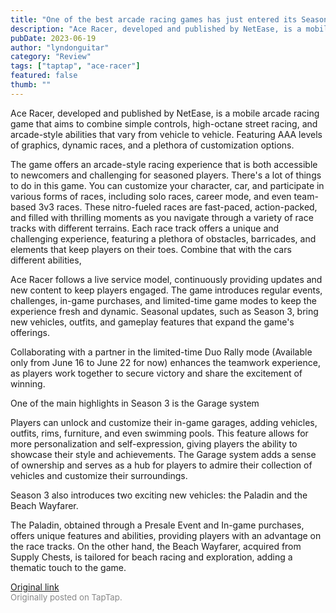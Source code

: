 ```yaml
---
title: "One of the best arcade racing games has just entered its Season 3 | First Impressions - Ace Racer"
description: "Ace Racer, developed and published by NetEase, is a mobile arcade racing game that aims to combine simple controls, high-octane street racing, and arcade-style abilities that vary from vehicle to vehicle. Featuring AAA levels of graphics, dynamic races, and a plethora of customization options."
pubDate: 2023-06-19
author: "lyndonguitar"
category: "Review"
tags: ["taptap", "ace-racer"]
featured: false
thumb: ""
---
```


Ace Racer, developed and published by NetEase, is a mobile arcade racing game that aims to combine simple controls, high-octane street racing, and arcade-style abilities that vary from vehicle to vehicle. Featuring AAA levels of graphics, dynamic races, and a plethora of customization options.

The game offers an arcade-style racing experience that is both accessible to newcomers and challenging for seasoned players. There's a lot of things to do in this game. You can customize your character, car, and participate in various forms of races, including solo races, career mode, and even team-based 3v3 races. These nitro-fueled races are fast-paced, action-packed, and filled with thrilling moments as you navigate through a variety of race tracks with different terrains. Each race track offers a unique and challenging experience, featuring a plethora of obstacles, barricades, and elements that keep players on their toes.  Combine that with the cars different abilities,

Ace Racer follows a live service model, continuously providing updates and new content to keep players engaged. The game introduces regular events, challenges, in-game purchases, and limited-time game modes to keep the experience fresh and dynamic. Seasonal updates, such as Season 3, bring new vehicles, outfits, and gameplay features that expand the game's offerings.

Collaborating with a partner in the limited-time Duo Rally mode (Available only from June 16 to June 22 for now) enhances the teamwork experience, as players work together to secure victory and share the excitement of winning.

One of the main highlights in Season 3 is the Garage system

Players can unlock and customize their in-game garages, adding vehicles, outfits, rims, furniture, and even swimming pools. This feature allows for more personalization and self-expression, giving players the ability to showcase their style and achievements. The Garage system adds a sense of ownership and serves as a hub for players to admire their collection of vehicles and customize their surroundings.

Season 3 also introduces two exciting new vehicles: the Paladin and the Beach Wayfarer.

The Paladin, obtained through a Presale Event and In-game purchases, offers unique features and abilities, providing players with an advantage on the race tracks. On the other hand, the Beach Wayfarer, acquired from Supply Chests, is tailored for beach racing and exploration, adding a thematic touch to the game.

[Original link](https://www.taptap.io/post/5848087)<br><span style="font-size: 0.95em; color: #888;">Originally posted on TapTap.</span>
